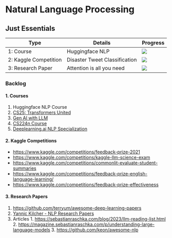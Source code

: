 # Natural Language Processing

## Just Essentials
|   Type                |    Details                        | Progress                          |
| ---------             | ----------                        | --------------------------------  |
1: Course               | Huggingface NLP                   | ![](https://geps.dev/progress/10) |
2: Kaggle Competition   | Disaster Tweet Classification     | ![](https://geps.dev/progress/0)  |
3: Research Paper       | Attention is all you need         | ![](https://geps.dev/progress/0)  |

### Backlog
#### 1. Courses
   1. Huggingface NLP Course
   2. [CS25: Transformers United](https://web.stanford.edu/class/cs25/prev_years/2023_winter/index.html)
   3. [Gen AI with LLM](https://www.coursera.org/learn/generative-ai-with-llms)
   4. [CS224n Course](https://web.stanford.edu/class/cs224n/index.html#coursework)
   5. [Deeplearning.ai NLP Specialization](https://www.coursera.org/specializations/natural-language-processing)

#### 2. Kaggle Competitions
   - https://www.kaggle.com/competitions/feedback-prize-2021
   - https://www.kaggle.com/competitions/kaggle-llm-science-exam
   - https://www.kaggle.com/competitions/commonlit-evaluate-student-summaries
   - https://www.kaggle.com/competitions/feedback-prize-english-language-learning/
   - https://www.kaggle.com/competitions/feedback-prize-effectiveness

#### 3. Research Papers
   1. https://github.com/terryum/awesome-deep-learning-papers
   2. [Yannic Kilcher - NLP Research Papers](https://www.youtube.com/watch?v=u1_qMdb0kYU&list=PL1v8zpldgH3pQwRz1FORZdChMaNZaR3pu)
   3. Articles
     1. https://sebastianraschka.com/blog/2023/llm-reading-list.html
     2. https://magazine.sebastianraschka.com/p/understanding-large-language-models
     3. https://github.com/keon/awesome-nlp
